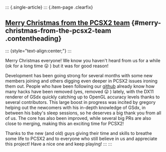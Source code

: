 ::: {.single-article}
::: {.item-page .clearfix}
## [Merry Christmas from the PCSX2 team](/289-merry-xmas-2018.html) {#merry-christmas-from-the-pcsx2-team .contentheading}

::: {style="text-align:center;"}
:::

Merry Christmas everyone! We know you haven\'t heard from us for a while
(ok for a long time
😛 ) but it was for good reason!

Development has been going strong for several months with some new
members joining and others digging even deeper in PCSX2 issues ironing
them out. People who have been following our
[github](https://github.com/PCSX2/pcsx2) already know how many hacks
have been removed (yes, removed
😛 ) lately, with the DX11 renderer of GSdx quickly
catching up to OpenGL accuracy levels thanks to several contributors.
This large boost in progress was incited by gregory helping out the
newcomers with his in-depth knowledge of GSdx, in between his baby\'s
sleep sessions, so he deserves a big thank you from all of us. The core
has also been improved, while several big PRs are also close to merging,
making this an exciting time for PCSX2!

Thanks to the new (and old) guys giving their time and skills to breathe
some life to PCSX2 and to everyone who still believe in us and
appreciate this project! Have a nice one and keep playing!
:::
:::
